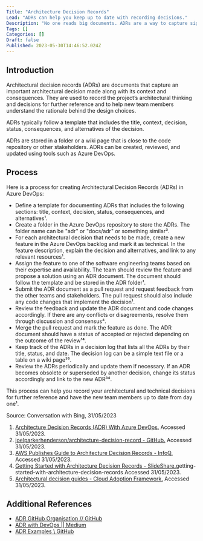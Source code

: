 ```yaml
---
Title: "Architecture Decision Records"
Lead: "ADRs can help you keep up to date with recording decisions."
Description: "No one reads big documents. ADRs are a way to capture significant decisions so people can find them in future."
Tags: []
Categories: []
Draft: false
Published: 2023-05-30T14:46:52.024Z
---
```

## Introduction

Architectural decision records (ADRs) are documents that capture an important architectural decision made along with its context and consequences. They are used to record the project’s architectural thinking and decisions for further reference and to help new team members understand the rationale behind the design choices.

ADRs typically follow a template that includes the title, context, decision, status, consequences, and alternatives of the decision.

ADRs are stored in a folder or a wiki page that is close to the code repository or other stakeholders. ADRs can be created, reviewed, and updated using tools such as Azure DevOps.

## Process

Here is a process for creating Architectural Decision Records (ADRs) in Azure DevOps:

* Define a template for documenting ADRs that includes the following sections: title, context, decision, status, consequences, and alternatives¹.
* Create a folder in the Azure DevOps repository to store the ADRs. The folder name can be "adr" or "docs/adr" or something similar³.
* For each architectural decision that needs to be made, create a new feature in the Azure DevOps backlog and mark it as technical. In the feature description, explain the decision and alternatives, and link to any relevant resources¹.
* Assign the feature to one of the software engineering teams based on their expertise and availability. The team should review the feature and propose a solution using an ADR document. The document should follow the template and be stored in the ADR folder¹.
* Submit the ADR document as a pull request and request feedback from the other teams and stakeholders. The pull request should also include any code changes that implement the decision¹.
* Review the feedback and update the ADR document and code changes accordingly. If there are any conflicts or disagreements, resolve them through discussion and consensus⁴.
* Merge the pull request and mark the feature as done. The ADR document should have a status of accepted or rejected depending on the outcome of the review¹⁴.
* Keep track of the ADRs in a decision log that lists all the ADRs by their title, status, and date. The decision log can be a simple text file or a table on a wiki page³⁵.
* Review the ADRs periodically and update them if necessary. If an ADR becomes obsolete or superseded by another decision, change its status accordingly and link to the new ADR³⁴.

This process can help you record your architectural and technical decisions for further reference and have the new team members up to date from day one¹.

Source: Conversation with Bing, 31/05/2023

1. [Architecture Decision Records (ADR) With Azure DevOps.](https://medium.com/nerd-for-tech/architecture-decision-records-adr-with-azure-devops-3f0c9edeb85b) Accessed 31/05/2023.
2. [joelparkerhenderson/architecture-decision-record - GitHub.](https://github.com/joelparkerhenderson/architecture-decision-record) Accessed 31/05/2023.
3. [AWS Publishes Guide to Architecture Decision Records - InfoQ.](https://www.infoq.com/news/2022/06/aws-adr-guide/) Accessed 31/05/2023.
4. [Getting Started with Architecture Decision Records - SlideShare.](https://www.slideshare.net/mkeeling5000/)getting-started-with-architecture-decision-records Accessed 31/05/2023.
5. [Architectural decision guides - Cloud Adoption Framework.](https://learn.microsoft.com/en-us/azure/cloud-adoption-framework/decision-guides/) Accessed 31/05/2023.

## Additional References

* [ADR GitHub Organisation // GitHub](https://adr.github.io/)
* [ADR with DevOps || Medium](https://medium.com/nerd-for-tech/architecture-decision-records-adr-with-azure-devops-3f0c9edeb85b)
* [ADR Examples \\ GitHub](https://github.com/joelparkerhenderson/architecture-decision-record/tree/main/examples)
